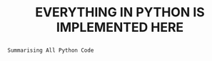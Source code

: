 <h1><p align="center">EVERYTHING IN PYTHON IS IMPLEMENTED HERE</p></h1>

`Summarising All Python Code`

